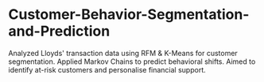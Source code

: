 # Customer-Behavior-Segmentation-and-Prediction
Analyzed Lloyds' transaction data using RFM &amp; K-Means for customer segmentation. Applied Markov Chains to predict behavioral shifts. Aimed to identify at-risk customers and personalise financial support.
